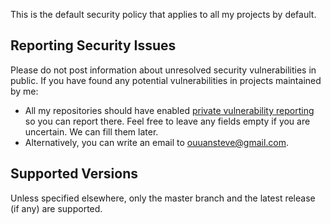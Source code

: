 This is the default security policy that applies to all my projects by default.

## Reporting Security Issues

Please do not post information about unresolved security vulnerabilities in public. If you have found any potential vulnerabilities in projects maintained by me:

- All my repositories should have enabled [private vulnerability reporting](https://docs.github.com/code-security/security-advisories/guidance-on-reporting-and-writing-information-about-vulnerabilities/privately-reporting-a-security-vulnerability) so you can report there. Feel free to leave any fields empty if you are uncertain. We can fill them later.
- Alternatively, you can write an email to <ouuansteve@gmail.com>.

## Supported Versions

Unless specified elsewhere, only the master branch and the latest release (if any) are supported.
